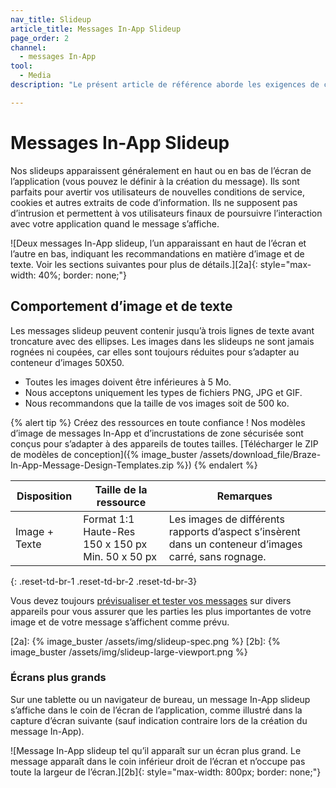 ```yaml
---
nav_title: Slideup
article_title: Messages In-App Slideup
page_order: 2
channel:
  - messages In-App
tool:
  - Media
description: "Le présent article de référence aborde les exigences de conception des messages In-App slideup."

---
```


# Messages In-App Slideup

Nos slideups apparaissent généralement en haut ou en bas de l’écran de l’application (vous pouvez le définir à la création du message). Ils sont parfaits pour avertir vos utilisateurs de nouvelles conditions de service, cookies et autres extraits de code d’information. Ils ne supposent pas d’intrusion et permettent à vos utilisateurs finaux de poursuivre l’interaction avec votre application quand le message s’affiche.

![Deux messages In-App slideup, l’un apparaissant en haut de l’écran et l’autre en bas, indiquant les recommandations en matière d’image et de texte. Voir les sections suivantes pour plus de détails.][2a]{: style="max-width: 40%; border: none;"}

## Comportement d’image et de texte

Les messages slideup peuvent contenir jusqu’à trois lignes de texte avant troncature avec des ellipses. Les images dans les slideups ne sont jamais rognées ni coupées, car elles sont toujours réduites pour s’adapter au conteneur d’images 50X50.

- Toutes les images doivent être inférieures à 5 Mo.
- Nous acceptons uniquement les types de fichiers PNG, JPG et GIF.
- Nous recommandons que la taille de vos images soit de 500 ko.

{% alert tip %} Créez des ressources en toute confiance ! Nos modèles d’image de messages In-App et d’incrustations de zone sécurisée sont conçus pour s’adapter à des appareils de toutes tailles. [Télécharger le ZIP de modèles de conception]({% image_buster /assets/download_file/Braze-In-App-Message-Design-Templates.zip %}) {% endalert %}

| Disposition | Taille de la ressource | Remarques |
|--- | --- | --- |
| Image + Texte | Format 1:1<br>Haute-Res 150 x 150 px<br> Min. 50 x 50 px | Les images de différents rapports d’aspect s’insèrent dans un conteneur d’images carré, sans rognage. |
{: .reset-td-br-1 .reset-td-br-2 .reset-td-br-3}

Vous devez toujours [prévisualiser et tester vos messages]({{site.baseurl}}/user_guide/message_building_by_channel/in-app_messages/testing/) sur divers appareils pour vous assurer que les parties les plus importantes de votre image et de votre message s’affichent comme prévu.

[2a]: {% image_buster /assets/img/slideup-spec.png %}
[2b]: {% image_buster /assets/img/slideup-large-viewport.png %}

### Écrans plus grands

Sur une tablette ou un navigateur de bureau, un message In-App slideup s’affiche dans le coin de l’écran de l’application, comme illustré dans la capture d’écran suivante (sauf indication contraire lors de la création du message In-App).

![Message In-App slideup tel qu’il apparaît sur un écran plus grand. Le message apparaît dans le coin inférieur droit de l’écran et n’occupe pas toute la largeur de l’écran.][2b]{: style="max-width: 800px; border: none;"}

